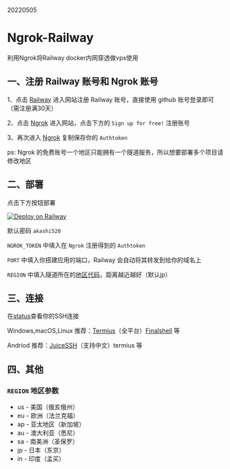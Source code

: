 20220505
# Ngrok-Railway

利用Ngrok将Railway docker内网穿透做vps使用

## 一、注册 Railway 账号和 Ngrok 账号

1、点击 [Railway](https://railway.app/login?referralCode=JkdRr5) 进入网站注册 Railway 账号，直接使用  github 账号登录即可（需注册满30天）

2、点击 [Ngrok](https://dashboard.ngrok.com/auth) 进入网站，点击下方的 `Sign up for free!` 注册账号

3、再次进入 [Ngrok](https://dashboard.ngrok.com/auth) 复制保存你的 `Authtoken`

ps: Ngrok 的免费账号一个地区只能拥有一个隧道服务，所以想要部署多个项目请修改地区

## 二、部署

点击下方按钮部署

[![Deploy on Railway](https://railway.app/button.svg)](https://railway.app/new/template?template=https://github.com/buwang-w/Ngrok-railway&envs=NGROK_TOKEN,PORT,REGION&NGROK_TOKENDesc=在Ngrok注册得到的Authtoken&PORTDesc=你需要开放的端口，默认80&PORTDefault=80&REGIONDesc=Ngrok的地区，默认jp，可选us/eu/ap/au/sa/jp/in&REGIONDefault=jp&referralCode=JkdRr5)

默认密码 `akashi520`

`NGROK_TOKEN` 中填入在 `Ngrok` 注册得到的 `Authtoken`

`PORT` 中填入你搭建应用的端口，Railway 会自动将其转发到给你的域名上

`REGION` 中填入隧道所在的[地区代码](https://github.com/buwang-w/Railway-Ngrok/blob/master/README.md#region-地区参数)，距离越近越好（默认jp）

## 三、连接

在[status](https://dashboard.ngrok.com/endpoints/status)查看你的SSH连接 

Windows,macOS,Linux 推荐：[Termius](https://www.termius.com/download)（全平台）[Finalshell](http://www.hostbuf.com/t/988.html) 等

Andriod 推荐：[JuiceSSH](https://play.google.com/store/apps/details?id=com.sonelli.juicessh)（支持中文）termius 等

## 四、其他

### `REGION` 地区参数

- us - 美国（俄亥俄州）
- eu - 欧洲（法兰克福）
- ap - 亚太地区（新加坡）
- au - 澳大利亚（悉尼）
- sa - 南美洲（圣保罗）
- jp - 日本（东京）
- in - 印度（孟买）
